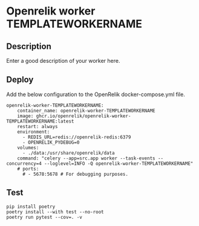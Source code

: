 # Openrelik worker TEMPLATEWORKERNAME
## Description
Enter a good description of your worker here.

## Deploy
Add the below configuration to the OpenRelik docker-compose.yml file.

```
openrelik-worker-TEMPLATEWORKERNAME:
    container_name: openrelik-worker-TEMPLATEWORKERNAME
    image: ghcr.io/openrelik/openrelik-worker-TEMPLATEWORKERNAME:latest
    restart: always
    environment:
      - REDIS_URL=redis://openrelik-redis:6379
      - OPENRELIK_PYDEBUG=0
    volumes:
      - ./data:/usr/share/openrelik/data
    command: "celery --app=src.app worker --task-events --concurrency=4 --loglevel=INFO -Q openrelik-worker-TEMPLATEWORKERNAME"
    # ports:
      # - 5678:5678 # For debugging purposes.
```

## Test
```
pip install poetry
poetry install --with test --no-root
poetry run pytest --cov=. -v
```